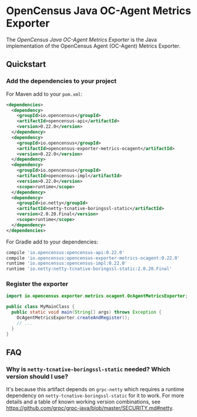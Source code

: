 # OpenCensus Java OC-Agent Metrics Exporter

The *OpenCensus Java OC-Agent Metrics Exporter* is the Java implementation of the OpenCensus Agent
(OC-Agent) Metrics Exporter.

## Quickstart

### Add the dependencies to your project

For Maven add to your `pom.xml`:
```xml
<dependencies>
  <dependency>
    <groupId>io.opencensus</groupId>
    <artifactId>opencensus-api</artifactId>
    <version>0.22.0</version>
  </dependency>
  <dependency>
    <groupId>io.opencensus</groupId>
    <artifactId>opencensus-exporter-metrics-ocagent</artifactId>
    <version>0.22.0</version>
  </dependency>
  <dependency>
    <groupId>io.opencensus</groupId>
    <artifactId>opencensus-impl</artifactId>
    <version>0.22.0</version>
    <scope>runtime</scope>
  </dependency>
  <dependency>
    <groupId>io.netty</groupId>
    <artifactId>netty-tcnative-boringssl-static</artifactId>
    <version>2.0.20.Final</version>
    <scope>runtime</scope>
  </dependency>
</dependencies>
```

For Gradle add to your dependencies:
```groovy
compile 'io.opencensus:opencensus-api:0.22.0'
compile 'io.opencensus:opencensus-exporter-metrics-ocagent:0.22.0'
runtime 'io.opencensus:opencensus-impl:0.22.0'
runtime 'io.netty:netty-tcnative-boringssl-static:2.0.20.Final'
```

### Register the exporter

```java
import io.opencensus.exporter.metrics.ocagent.OcAgentMetricsExporter;

public class MyMainClass {
  public static void main(String[] args) throws Exception {
    OcAgentMetricsExporter.createAndRegister();
    // ...
  }
}
```

## FAQ

### Why is `netty-tcnative-boringssl-static` needed? Which version should I use?

It's because this artifact depends on `grpc-netty` which requires a runtime dependency on `netty-tcnative-boringssl-static`
for it to work. For more details and a table of known working version combinations, see
https://github.com/grpc/grpc-java/blob/master/SECURITY.md#netty.